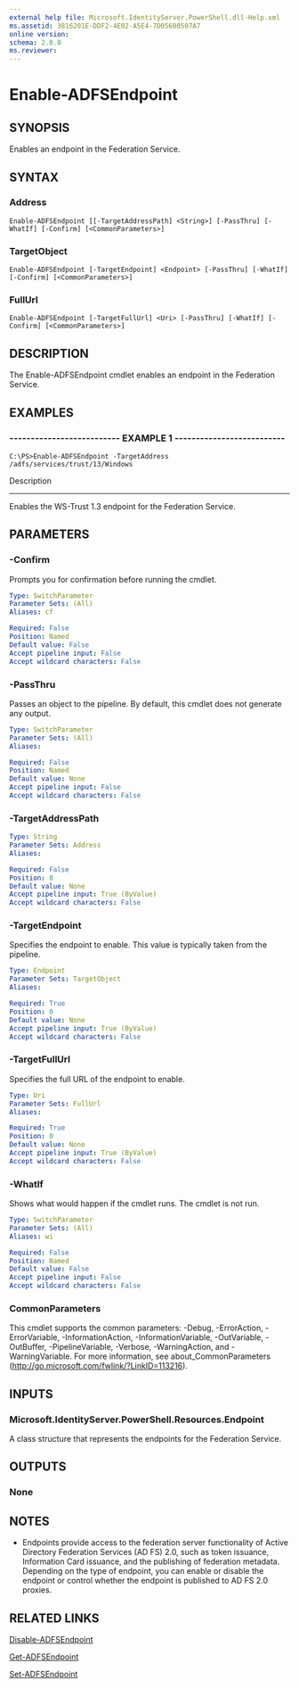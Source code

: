 ```yaml
---
external help file: Microsoft.IdentityServer.PowerShell.dll-Help.xml
ms.assetid: 3816201E-DDF2-4E02-A5E4-7D05608507A7
online version: 
schema: 2.0.0
ms.reviewer:
---
```


# Enable-ADFSEndpoint

## SYNOPSIS
Enables an endpoint in the Federation Service.

## SYNTAX

### Address
```
Enable-ADFSEndpoint [[-TargetAddressPath] <String>] [-PassThru] [-WhatIf] [-Confirm] [<CommonParameters>]
```

### TargetObject
```
Enable-ADFSEndpoint [-TargetEndpoint] <Endpoint> [-PassThru] [-WhatIf] [-Confirm] [<CommonParameters>]
```

### FullUrl
```
Enable-ADFSEndpoint [-TargetFullUrl] <Uri> [-PassThru] [-WhatIf] [-Confirm] [<CommonParameters>]
```

## DESCRIPTION
The Enable-ADFSEndpoint cmdlet enables an endpoint in the Federation Service.

## EXAMPLES

### -------------------------- EXAMPLE 1 --------------------------
```
C:\PS>Enable-ADFSEndpoint -TargetAddress /adfs/services/trust/13/Windows
```

Description

-----------

Enables the WS-Trust 1.3 endpoint for the Federation Service.

## PARAMETERS

### -Confirm
Prompts you for confirmation before running the cmdlet.

```yaml
Type: SwitchParameter
Parameter Sets: (All)
Aliases: cf

Required: False
Position: Named
Default value: False
Accept pipeline input: False
Accept wildcard characters: False
```

### -PassThru
Passes an object to the pipeline.
By default, this cmdlet does not generate any output.

```yaml
Type: SwitchParameter
Parameter Sets: (All)
Aliases: 

Required: False
Position: Named
Default value: None
Accept pipeline input: False
Accept wildcard characters: False
```

### -TargetAddressPath
```yaml
Type: String
Parameter Sets: Address
Aliases: 

Required: False
Position: 0
Default value: None
Accept pipeline input: True (ByValue)
Accept wildcard characters: False
```

### -TargetEndpoint
Specifies the endpoint to enable.
This value is typically taken from the pipeline.

```yaml
Type: Endpoint
Parameter Sets: TargetObject
Aliases: 

Required: True
Position: 0
Default value: None
Accept pipeline input: True (ByValue)
Accept wildcard characters: False
```

### -TargetFullUrl
Specifies the full URL of the endpoint to enable.

```yaml
Type: Uri
Parameter Sets: FullUrl
Aliases: 

Required: True
Position: 0
Default value: None
Accept pipeline input: True (ByValue)
Accept wildcard characters: False
```

### -WhatIf
Shows what would happen if the cmdlet runs.
The cmdlet is not run.

```yaml
Type: SwitchParameter
Parameter Sets: (All)
Aliases: wi

Required: False
Position: Named
Default value: False
Accept pipeline input: False
Accept wildcard characters: False
```

### CommonParameters
This cmdlet supports the common parameters: -Debug, -ErrorAction, -ErrorVariable, -InformationAction, -InformationVariable, -OutVariable, -OutBuffer, -PipelineVariable, -Verbose, -WarningAction, and -WarningVariable. For more information, see about_CommonParameters (http://go.microsoft.com/fwlink/?LinkID=113216).

## INPUTS

### Microsoft.IdentityServer.PowerShell.Resources.Endpoint
A class structure that represents the endpoints for the Federation Service.

## OUTPUTS

### None

## NOTES
* Endpoints provide access to the federation server functionality of Active Directory Federation Services (AD FS) 2.0, such as token issuance, Information Card issuance, and the publishing of federation metadata. Depending on the type of endpoint, you can enable or disable the endpoint or control whether the endpoint is published to AD FS 2.0 proxies.

## RELATED LINKS

[Disable-ADFSEndpoint](./Disable-ADFSEndpoint.md)

[Get-ADFSEndpoint](./Get-ADFSEndpoint.md)

[Set-ADFSEndpoint](./Set-ADFSEndpoint.md)

